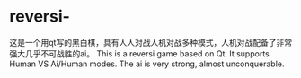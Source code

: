 # reversi-
这是一个用qt写的黑白棋，具有人人对战人机对战多种模式，人机对战配备了非常强大几乎不可战胜的ai。
This is a reversi game based on Qt. It supports Human VS Ai/Human modes. The ai is very strong, almost unconquerable.
